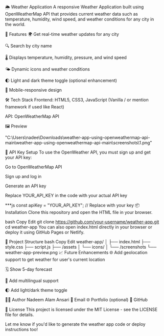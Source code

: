 🌦️ Weather Application
A responsive Weather Application built using OpenWeatherMap API that provides current weather data such as temperature, humidity, wind speed, and weather conditions for any city in the world.

🚀 Features
🌍 Get real-time weather updates for any city

🔍 Search by city name

🌡️ Displays temperature, humidity, pressure, and wind speed

🌤️ Dynamic icons and weather conditions

🌓 Light and dark theme toggle (optional enhancement)

📱 Mobile-responsive design

🛠️ Tech Stack
Frontend: HTML5, CSS3, JavaScript (Vanilla / or mention framework if used like React)

API: OpenWeatherMap API

🖼️ Preview

"C:\Users\nadee\Downloads\weather-app-using-openweathermap-api-main\weather-app-using-openweathermap-api-main\screenshots\1.png"

🔑 API Key Setup
To use the OpenWeather API, you must sign up and get your API key:

Go to OpenWeatherMap API

Sign up and log in

Generate an API key

Replace YOUR_API_KEY in the code with your actual API key

***js
const apiKey = "YOUR_API_KEY"; // Replace with your key
📦 Installation
Clone this repository and open the HTML file in your browser.

bash
Copy
Edit
git clone https://github.com/your-username/weather-app.git
cd weather-app
You can also open index.html directly in your browser or deploy it using GitHub Pages or Netlify.

🧱 Project Structure
bash
Copy
Edit
weather-app/
│
├── index.html
├── style.css
├── script.js
├── /assets
│   └── icons/
│
└── /screenshots
    └── weather-app-preview.png
📈 Future Enhancements
🌐 Add geolocation support to get weather for user's current location

🗓️ Show 5-day forecast

💬 Add multilingual support

🌓 Add light/dark theme toggle

🧑‍💻 Author
Nadeem Alam Ansari
📧 Email
🌐 Portfolio (optional)
🐙 GitHub

📄 License
This project is licensed under the MIT License - see the LICENSE file for details.

Let me know if you'd like to generate the weather app code or deploy instructions too!
